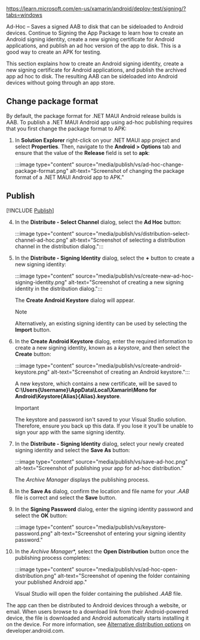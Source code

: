 
https://learn.microsoft.com/en-us/xamarin/android/deploy-test/signing/?tabs=windows

Ad-Hoc – Saves a signed AAB to disk that can be sideloaded to Android devices. Continue to Signing the App Package to learn how to create an Android signing identity, create a new signing certificate for Android applications, and publish an ad hoc version of the app to disk. This is a good way to create an APK for testing.

This section explains how to create an Android signing identity, create a new signing certificate for Android applications, and publish the archived app ad hoc to disk. The resulting AAB can be sideloaded into Android devices without going through an app store.

## Change package format

By default, the package format for .NET MAUI Android release builds is AAB. To publish a .NET MAUI Android app using ad-hoc publishing requires that you first change the package format to APK:

1. In **Solution Explorer** right-click on your .NET MAUI app project and select **Properties**. Then, navigate to the **Android > Options** tab and ensure that the value of the **Release** field is set to **apk**:

    :::image type="content" source="media/publish/vs/ad-hoc-change-package-format.png" alt-text="Screenshot of changing the package format of a .NET MAUI Android app to APK."
    
## Publish

[!INCLUDE [Publish](../includes/publish-vs.md)]

<!-- markdownlint-disable MD029 -->
4. In the **Distribute - Select Channel** dialog, select the **Ad Hoc** button:

    :::image type="content" source="media/publish/vs/distribution-select-channel-ad-hoc.png" alt-text="Screenshot of selecting a distribution channel in the distribution dialog.":::
    <!-- markdownlint-enable MD029 -->

1. In the **Distribute - Signing Identity** dialog, select the **+** button to create a new signing identity:

    :::image type="content" source="media/publish/vs/create-new-ad-hoc-signing-identity.png" alt-text="Screenshot of creating a new signing identity in the distribution dialog.":::

    The **Create Android Keystore** dialog will appear.

    > [!NOTE]
    > Alternatively, an existing signing identity can be used by selecting the **Import** button.

1. In the **Create Android Keystore** dialog, enter the required information to create a new signing identity, known as a *keystore*, and then select the **Create** button:

    :::image type="content" source="media/publish/vs/create-android-keystore.png" alt-text="Screenshot of creating an Android keystore.":::

    A new keystore, which contains a new certificate, will be saved to **C:\Users\{Username}\AppData\Local\Xamarin\Mono for Android\Keystore\{Alias}\{Alias}.keystore**.

    > [!IMPORTANT]
    > The keystore and password isn't saved to your Visual Studio solution. Therefore, ensure you back up this data. If you lose it you'll be unable to sign your app with the same signing identity.

1. In the **Distribute - Signing Identity** dialog, select your newly created signing identity and select the **Save As** button:

    :::image type="content" source="media/publish/vs/save-ad-hoc.png" alt-text="Screenshot of publishing your app for ad-hoc distribution."

    The *Archive Manager* displays the publishing process.

1. In the **Save As** dialog, confirm the location and file name for your *.AAB* file is correct and select the **Save** button.
1. In the **Signing Password** dialog, enter the signing identity password and select the **OK** button:

    :::image type="content" source="media/publish/vs/keystore-password.png" alt-text="Screenshot of entering your signing identity password."

1. In the *Archive Manager**, select the **Open Distribution** button once the publishing process completes:

    :::image type="content" source="media/publish/vs/ad-hoc-open-distribution.png" alt-text="Screenshot of opening the folder containing your published Android app."

    Visual Studio will open the folder containing the published *.AAB* file.

The app can then be distributed to Android devices through a website, or email. When users browse to a download link from their Android-powered device, the file is downloaded and Android automatically starts installing it on the device. For more information, see [Alternative distribution options](https://developer.android.com/distribute/marketing-tools/alternative-distribution) on developer.android.com.
